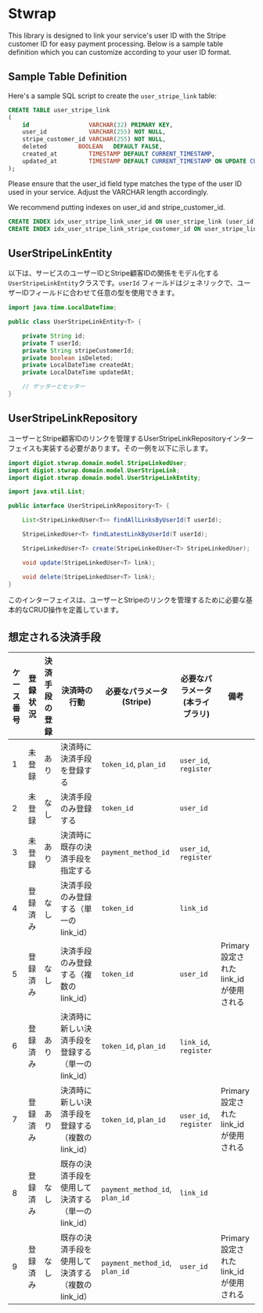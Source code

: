 # Stwrap

This library is designed to link your service's user ID with the Stripe customer ID for easy payment processing. Below
is a sample table definition which you can customize according to your user ID format.

## Sample Table Definition

Here's a sample SQL script to create the `user_stripe_link` table:

```sql
CREATE TABLE user_stripe_link
(
    id                 VARCHAR(32) PRIMARY KEY,
    user_id            VARCHAR(255) NOT NULL,
    stripe_customer_id VARCHAR(255) NOT NULL,
    deleted         BOOLEAN   DEFAULT FALSE,
    created_at         TIMESTAMP DEFAULT CURRENT_TIMESTAMP,
    updated_at         TIMESTAMP DEFAULT CURRENT_TIMESTAMP ON UPDATE CURRENT_TIMESTAMP
);
```

Please ensure that the user_id field type matches the type of the user ID used in your service. Adjust the VARCHAR
length accordingly.

We recommend putting indexes on user_id and stripe_customer_id.

```sql
CREATE INDEX idx_user_stripe_link_user_id ON user_stripe_link (user_id);
CREATE INDEX idx_user_stripe_link_stripe_customer_id ON user_stripe_link (stripe_customer_id);
```

## UserStripeLinkEntity

以下は、サービスのユーザーIDとStripe顧客IDの関係をモデル化する`UserStripeLinkEntity`クラスです。`userId`
フィールドはジェネリックで、ユーザーIDフィールドに合わせて任意の型を使用できます。

```java
import java.time.LocalDateTime;

public class UserStripeLinkEntity<T> {

    private String id;
    private T userId;
    private String stripeCustomerId;
    private boolean isDeleted;
    private LocalDateTime createdAt;
    private LocalDateTime updatedAt;

    // ゲッターとセッター
}
```

## UserStripeLinkRepository

ユーザーとStripe顧客IDのリンクを管理するUserStripeLinkRepositoryインターフェイスも実装する必要があります。その一例を以下に示します。

```java
import digiot.stwrap.domain.model.StripeLinkedUser;
import digiot.stwrap.domain.model.UserStripeLink;
import digiot.stwrap.domain.model.UserStripeLinkEntity;

import java.util.List;

public interface UserStripeLinkRepository<T> {

    List<StripeLinkedUser<T>> findAllLinksByUserId(T userId);

    StripeLinkedUser<T> findLatestLinkByUserId(T userId);

    StripeLinkedUser<T> create(StripeLinkedUser<T> StripeLinkedUser);

    void update(StripeLinkedUser<T> link);

    void delete(StripeLinkedUser<T> link);
}
```

このインターフェイスは、ユーザーとStripeのリンクを管理するために必要な基本的なCRUD操作を定義しています。

## 想定される決済手段
| ケース番号 | 登録状況 | 決済手段の登録 | 決済時の行動                             | 必要なパラメータ (Stripe)   | 必要なパラメータ (本ライブラリ)         | 備考                              |
|------------|----------|----------------|--------------------------------------|----------------------|-------------------------------|-----------------------------------|
| 1          | 未登録   | あり           | 決済時に決済手段を登録する                 | `token_id`, `plan_id` | `user_id`, `register`                |                                   |
| 2          | 未登録   | なし           | 決済手段のみ登録する                      | `token_id`           | `user_id`                          |                                   |
| 3          | 未登録   | あり           | 決済時に既存の決済手段を指定する             | `payment_method_id`  | `user_id`, `register`                |                                   |
| 4          | 登録済み | なし           | 決済手段のみ登録する（単一のlink_id）      | `token_id`           | `link_id`                          |                                   |
| 5          | 登録済み | なし           | 決済手段のみ登録する（複数のlink_id）      | `token_id`           | `user_id`                          | Primary設定されたlink_idが使用される |
| 6          | 登録済み | あり           | 決済時に新しい決済手段を登録する（単一のlink_id） | `token_id`, `plan_id` | `link_id`, `register`               |                                   |
| 7          | 登録済み | あり           | 決済時に新しい決済手段を登録する（複数のlink_id） | `token_id`, `plan_id` | `user_id`, `register`               | Primary設定されたlink_idが使用される |
| 8          | 登録済み | なし           | 既存の決済手段を使用して決済する（単一のlink_id） | `payment_method_id`, `plan_id` | `link_id`                    |                                   |
| 9          | 登録済み | なし           | 既存の決済手段を使用して決済する（複数のlink_id） | `payment_method_id`, `plan_id` | `user_id`                    | Primary設定されたlink_idが使用される |